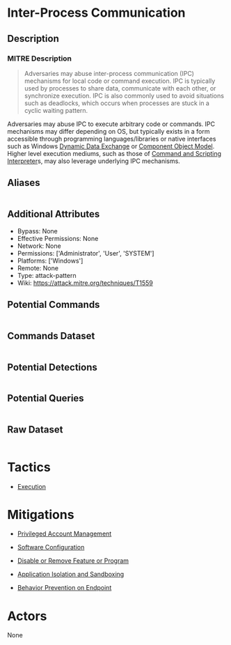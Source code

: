 
# Inter-Process Communication

## Description

### MITRE Description

> Adversaries may abuse inter-process communication (IPC) mechanisms for local code or command execution. IPC is typically used by processes to share data, communicate with each other, or synchronize execution. IPC is also commonly used to avoid situations such as deadlocks, which occurs when processes are stuck in a cyclic waiting pattern. 

Adversaries may abuse IPC to execute arbitrary code or commands. IPC mechanisms may differ depending on OS, but typically exists in a form accessible through programming languages/libraries or native interfaces such as Windows [Dynamic Data Exchange](https://attack.mitre.org/techniques/T1559/002) or [Component Object Model](https://attack.mitre.org/techniques/T1559/001). Higher level execution mediums, such as those of [Command and Scripting Interpreter](https://attack.mitre.org/techniques/T1059)s, may also leverage underlying IPC mechanisms.

## Aliases

```

```

## Additional Attributes

* Bypass: None
* Effective Permissions: None
* Network: None
* Permissions: ['Administrator', 'User', 'SYSTEM']
* Platforms: ['Windows']
* Remote: None
* Type: attack-pattern
* Wiki: https://attack.mitre.org/techniques/T1559

## Potential Commands

```

```

## Commands Dataset

```

```

## Potential Detections

```json

```

## Potential Queries

```json

```

## Raw Dataset

```json

```

# Tactics


* [Execution](../tactics/Execution.md)


# Mitigations


* [Privileged Account Management](../mitigations/Privileged-Account-Management.md)

* [Software Configuration](../mitigations/Software-Configuration.md)
    
* [Disable or Remove Feature or Program](../mitigations/Disable-or-Remove-Feature-or-Program.md)
    
* [Application Isolation and Sandboxing](../mitigations/Application-Isolation-and-Sandboxing.md)
    
* [Behavior Prevention on Endpoint](../mitigations/Behavior-Prevention-on-Endpoint.md)
    

# Actors

None
